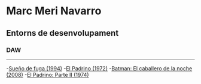 # Marc Meri Navarro
## Entorns de desenvolupament
### DAW
***
-[Sueño de fuga (1994)]([https://www.imdb.com/title/tt0111161/]) 
-[El Padrino (1972)]([https://www.imdb.com/title/tt0068646/]) 
-[Batman: El caballero de la noche (2008)]([https://www.imdb.com/title/tt0468569/]) 
-[El Padrino: Parte II (1974)]([https://www.imdb.com/title/tt0071562/]) 
